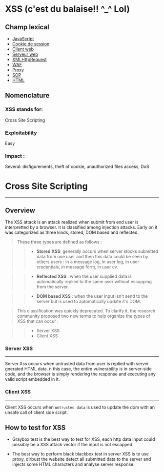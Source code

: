 # XSS (c'est du balaise!! ^_^ Lol)

## Champ lexical

* [JavaScript]()
* [Cookie de session]()
* [Client web]()
* [Serveur web]()
* [XMLHttpRequest]()
* [WAF]()
* [Proxy]()
* [SOP]()
* [HTML]()



## Nomenclature 
### XSS stands for:
Cross Site Scripting
### Exploitability
Easy 
### Impact : 
Several: disfigurements, theft of cookie, unauthorized files access, DoS 
# Cross Site Scripting 
-----
## Overview 
The XSS attack is an attack realized when submit from end user is interpretted by a browser.
It is classified among injection attacks.  Early on it was categorized as three kinds, stored, DOM based and reflected. 
> These three types are defined as follows :

>> + __Stored XSS__: generally occurs when server stocks submitted data from one user and then this data could be seen by others users : in a message log, in user log, in user credentials, in message form, in user cv.

>> + __Reflected XSS__ : when the user supplied data is automatically replied to the same user without escapping from the server. 

>> + __DOM based XSS__ : when the user input isn't send to the server but is used to automatically update it's DOM.

>This classification was quickly deprecated. To clarify it, the research community proposed two new terms to help organize the types of XSS that can occur :

>> + Server XSS
>> + Client XSS

### Server XSS 
---
Server Xss occurs when untrusted data from user is replied with server gnerated HTML data. n this case, the entire vulnerability is in server-side code, and the browser is simply rendering the response and executing any valid script embedded in it.

### Client XSS
----
Client XSS occurs when `untrusted data` is used to update the dom with an unsafe call of client side script. 

## How to test for XSS 
+ Graybox test is the best way to test for XSS, each http data input could possibly be a XSS attack vector if the input is not escapped. 

+ The best way to perform black blackbox test in server XSS is to use proxy, dirbust the website detect all submitted data to the server and injects some HTML characters and analyse server response. 


 
